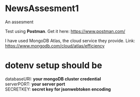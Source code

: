 # NewsAssesment1
An assesment

Test using **Postman**. Get it here: https://www.postman.com/

I have used MongoDB Atlas, the cloud service they provide. Link: https://www.mongodb.com/cloud/atlas/efficiency

# dotenv setup should be
databaseURI: **your mongoDB cluster credential**<br/>
serverPORT: **your server port**<br/>
SECRETKEY: **secret key for jsonwebtoken encoding**<br/>
